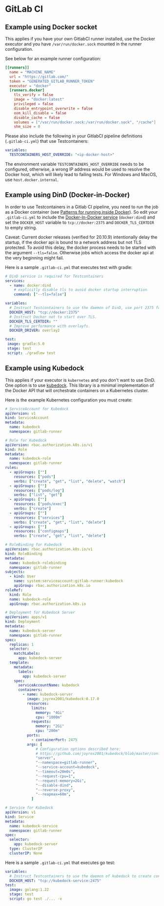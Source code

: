 # GitLab CI

## Example using Docker socket
This applies if you have your own GitlabCI runner installed, use the Docker executor and you have `/var/run/docker.sock` mounted in the runner configuration.

See below for an example runner configuration: 
```toml
[[runners]]
  name = "MACHINE_NAME"
  url = "https://gitlab.com/"
  token = "GENERATED_GITLAB_RUNNER_TOKEN"
  executor = "docker"
  [runners.docker]
    tls_verify = false
    image = "docker:latest"
    privileged = false
    disable_entrypoint_overwrite = false
    oom_kill_disable = false
    disable_cache = false
    volumes = ["/var/run/docker.sock:/var/run/docker.sock", "/cache"]
    shm_size = 0
```

Please also include the following in your GitlabCI pipeline definitions (`.gitlab-ci.yml`) that use Testcontainers:
```yaml
variables:
  TESTCONTAINERS_HOST_OVERRIDE: "<ip-docker-host>"
```

The environment variable `TESTCONTAINERS_HOST_OVERRIDE` needs to be configured, otherwise, a wrong IP address would be used to resolve the Docker host, which will likely lead to failing tests. For Windows and MacOS, use `host.docker.internal`.

## Example using DinD (Docker-in-Docker)

In order to use Testcontainers in a Gitlab CI pipeline, you need to run the job as a Docker container (see [Patterns for running inside Docker](dind_patterns.md)).
So edit your `.gitlab-ci.yml` to include the [Docker-In-Docker service](https://docs.gitlab.com/ee/ci/docker/using_docker_build.html#use-docker-in-docker-workflow-with-docker-executor) (`docker:dind`) and set the `DOCKER_HOST` variable to `tcp://docker:2375` and `DOCKER_TLS_CERTDIR` to empty string. 

Caveat: Current docker releases (verified for 20.10.9) intentionally delay the startup, if the docker api is bound to a network address but not TLS protected. To avoid this delay, the docker process needs to be started with the argument `--tls=false`.  Otherwise jobs which access the docker api at the very beginning might fail.

Here is a sample `.gitlab-ci.yml` that executes test with gradle:

```yaml
# DinD service is required for Testcontainers
services:
  - name: docker:dind
    # explicitly disable tls to avoid docker startup interruption
    command: ["--tls=false"]

variables:
  # Instruct Testcontainers to use the daemon of DinD, use port 2375 for non-tls connections.
  DOCKER_HOST: "tcp://docker:2375"
  # Instruct Docker not to start over TLS.
  DOCKER_TLS_CERTDIR: ""
  # Improve performance with overlayfs.
  DOCKER_DRIVER: overlay2

test:
 image: gradle:5.0
 stage: test
 script: ./gradlew test
```

## Example using Kubedock

This applies if your executor is `kubernetes` and you don't want to use DinD. One option is to use [kubedock](https://github.com/joyrex2001/kubedock). This library is a minimal implementation of the Docker API that will orchestrate containers on a Kubernetes cluster.

Here is the example Kubernetes configuration you must create:

```yaml
# ServiceAccount for Kubedock
apiVersion: v1
kind: ServiceAccount
metadata:
  name: kubedock
  namespace: gitlab-runner

# Role for Kubedock
apiVersion: rbac.authorization.k8s.io/v1
kind: Role
metadata:
  name: kubedock-role
  namespace: gitlab-runner
rules:
  - apiGroups: [""]
    resources: ["pods"]
    verbs: ["create", "get", "list", "delete", "watch"]
  - apiGroups: [""]
    resources: ["pods/log"]
    verbs: ["list", "get"]
  - apiGroups: [""]
    resources: ["pods/exec"]
    verbs: ["create"]
  - apiGroups: [""]
    resources: ["services"]
    verbs: ["create", "get", "list", "delete"]
  - apiGroups: [""]
    resources: ["configmaps"]
    verbs: ["create", "get", "list", "delete"]

# RoleBinding for Kubedock
apiVersion: rbac.authorization.k8s.io/v1
kind: RoleBinding
metadata:
  name: kubedock-rolebinding
  namespace: gitlab-runner
subjects:
  - kind: User
    name: system:serviceaccount:gitlab-runner:kubedock
    apiGroup: rbac.authorization.k8s.io
roleRef:
  kind: Role
  name: kubedock-role
  apiGroup: rbac.authorization.k8s.io

# Deployment for Kubedock Server
apiVersion: apps/v1
kind: Deployment
metadata:
  name: kubedock-server
  namespace: gitlab-runner
spec:
  replicas: 1
  selector:
    matchLabels:
      app: kubedock-server
  template:
    metadata:
      labels:
        app: kubedock-server
    spec:
      serviceAccountName: kubedock
      containers:
        - name: kubedock-server
          image: joyrex2001/kubedock:0.17.0
          resources:
            limits:
              memory: "4Gi"
              cpu: "1000m"
            requests:
              memory: "2Gi"
              cpu: "200m"
          ports:
            - containerPort: 2475
          args: [
              # Configuration options described here:
              # https://github.com/joyrex2001/kubedock/blob/master/config.md
              "server",
              "--namespace=gitlab-runner",
              "--service-account=kubedock",
              "--timeout=20m0s",
              "--request-cpu=1",
              "--request-memory=2Gi",
              "--disable-dind",
              "--reverse-proxy",
              "--reapmax=60m",
            ]

# Service for Kubedock
apiVersion: v1
kind: Service
metadata:
  name: kubedock-service
  namespace: gitlab-runner
spec:
  selector:
    app: kubedock-server
  type: ClusterIP
  clusterIP: None
```


Here is a sample `.gitlab-ci.yml` that executes go test:

```yaml
variables:
  # Instruct Testcontainers to use the daemon of kubedock to create containers in kubernetes
  DOCKER_HOST: "tcp://kubedock-service:2475"
test:
  image: golang:1.22
  stage: test
  script: go test ./... -v
```

